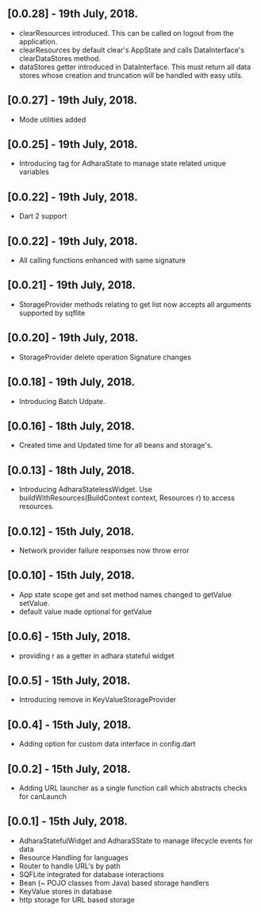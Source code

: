 ## [0.0.28] - 19th July, 2018.

* clearResources introduced. This can be called on logout from the application.
* clearResources by default clear's AppState and calls DataInterface's clearDataStores method.
* dataStores getter introduced in DataInterface. This must return all data stores whose creation and truncation will be handled with easy utils.

## [0.0.27] - 19th July, 2018.

* Mode utilities added

## [0.0.25] - 19th July, 2018.

* Introducing tag for AdharaState to manage state related unique variables

## [0.0.22] - 19th July, 2018.

* Dart 2 support

## [0.0.22] - 19th July, 2018.

* All calling functions enhanced with same signature

## [0.0.21] - 19th July, 2018.

* StorageProvider methods relating to get list now accepts all arguments supported by sqflite

## [0.0.20] - 19th July, 2018.

* StorageProvider delete operation Signature changes

## [0.0.18] - 19th July, 2018.

* Introducing Batch Udpate.

## [0.0.16] - 18th July, 2018.

* Created time and Updated time for all beans and storage's.

## [0.0.13] - 18th July, 2018.

* Introducing AdharaStatelessWidget. Use buildWithResources(BuildContext context, Resources r) to access resources.

## [0.0.12] - 15th July, 2018.

* Network provider failure responses now throw error

## [0.0.10] - 15th July, 2018.

* App state scope get and set method names changed to getValue setValue.
* default value made optional for getValue

## [0.0.6] - 15th July, 2018.

* providing r as a getter in adhara stateful widget

## [0.0.5] - 15th July, 2018.

* Introducing remove in KeyValueStorageProvider

## [0.0.4] - 15th July, 2018.

* Adding option for custom data interface in config.dart

## [0.0.2] - 15th July, 2018.

* Adding URL launcher as a single function call which abstracts checks for canLaunch

## [0.0.1] - 15th July, 2018.

* AdharaStatefulWidget and AdharaSState to manage lifecycle events for data
* Resource Handling for languages
* Router to handle URL's by path
* SQFLite integrated for database interactions
* Bean (~ POJO classes from Java) based storage handlers
* KeyValue stores in database
* http storage for URL based storage